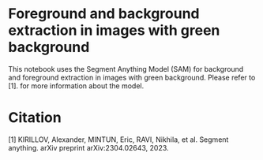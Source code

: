 # Foreground and background extraction in images with green background
This notebook uses the Segment Anything Model (SAM) for background and foreground extraction in images with green background. Please refer to [1]. for more information about the model.
# Citation
[1] KIRILLOV, Alexander, MINTUN, Eric, RAVI, Nikhila, et al. Segment anything. arXiv preprint arXiv:2304.02643, 2023.
